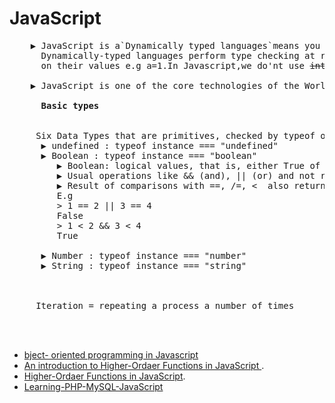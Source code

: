 # JavaScript

 <pre>
    ▶ JavaScript is a`Dynamically typed languages`means you do not have to specify types every time.
      Dynamically-typed languages perform type checking at runtime,determines its variables' data types based 
      on their values e.g a=1.In Javascript,we do'nt use <strike>int a=1 </strike>
      
    ▶ JavaScript is one of the core technologies of the World Wide Web.
    
     <strong> Basic types </strong>
     
     
     Six Data Types that are primitives, checked by typeof operator:
      ▶ undefined : typeof instance === "undefined"
      ▶ Boolean : typeof instance === "boolean"
         ▶ Boolean: logical values, that is, either True of False. 0 or 1.
         ▶ Usual operations like && (and), || (or) and not return a boolean value.
         ▶ Result of comparisons with ==, /=, <  also return a boolean value. 
         E.g
         > 1 == 2 || 3 == 4
         False
         > 1 < 2 && 3 < 4
         True
         
      ▶ Number : typeof instance === "number"
      ▶ String : typeof instance === "string"
      
      
      
     Iteration = repeating a process a number of times


 </pre>

- [bject- oriented programming in Javascript](https://morioh.com/p/2b65d9a2a124?fbclid=IwAR3oAgiHlS43ChXXIPMnk5KGnSm5oAPe7TNho27cEfZhNB8WhLm0nVTG18s)
- [An introduction to Higher-Ordaer Functions in JavaScript ](https://morioh.com/p/66ffa0c0e400?fbclid=IwAR3Si9kpHulWfuXhHvzaYGUl3jBGdXC8HVLCmQwbMJjoNu4-BPkRyh0H58Y).
- [Higher-Ordaer Functions in JavaScript](https://programmingwithmosh.com/javascript/what-are-higher-order-functions-in-javascript).
- [Learning-PHP-MySQL-JavaScript](https://education.fsu.edu/wp-content/uploads/2015/04/Learning-PHP-MySQL-JavaScript-and-CSS-2nd-Edition-1.pdf)
